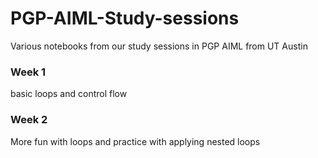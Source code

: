 # PGP-AIML-Study-sessions
Various notebooks from our study sessions in PGP AIML from UT Austin

### Week 1
basic loops and control flow

### Week 2
More fun with loops and practice with applying nested loops
